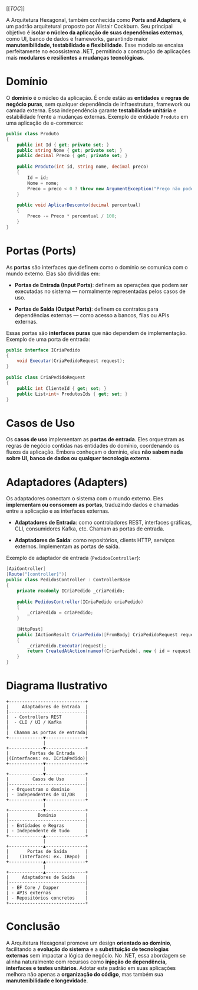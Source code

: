[[_TOC_]]

A Arquitetura Hexagonal, também conhecida como **Ports and Adapters**, é um padrão arquitetural proposto por Alistair Cockburn. Seu principal objetivo é **isolar o núcleo da aplicação de suas dependências externas**, como UI, banco de dados e frameworks, garantindo maior **manutenibilidade, testabilidade e flexibilidade**.
Esse modelo se encaixa perfeitamente no ecossistema .NET, permitindo a construção de aplicações mais **modulares e resilientes a mudanças tecnológicas**.

# Domínio

O **domínio** é o núcleo da aplicação. É onde estão as **entidades** e **regras de negócio puras**, sem qualquer dependência de infraestrutura, framework ou camada externa. Essa independência garante **testabilidade unitária** e estabilidade frente a mudanças externas.
Exemplo de entidade `Produto` em uma aplicação de e-commerce:

```csharp
public class Produto
{
    public int Id { get; private set; }
    public string Nome { get; private set; }
    public decimal Preco { get; private set; }
        
    public Produto(int id, string nome, decimal preco)
    {
        Id = id;
        Nome = nome;
        Preco = preco < 0 ? throw new ArgumentException("Preço não pode ser negativo") : preco;
    }
        
    public void AplicarDesconto(decimal percentual)
    {
        Preco -= Preco * percentual / 100;
    }
}
```

# Portas (Ports)

As **portas** são interfaces que definem como o domínio se comunica com o mundo externo. Elas são divididas em:
*   **Portas de Entrada (Input Ports)**: definem as operações que podem ser executadas no sistema — normalmente representadas pelos casos de uso.
    
*   **Portas de Saída (Output Ports)**: definem os contratos para dependências externas — como acesso a bancos, filas ou APIs externas.
    
Essas portas são **interfaces puras** que não dependem de implementação.
Exemplo de uma porta de entrada:

```csharp
public interface ICriaPedido
{
    void Executar(CriaPedidoRequest request);
}
    
public class CriaPedidoRequest
{
    public int ClienteId { get; set; }
    public List<int> ProdutosIds { get; set; }
}
```

# Casos de Uso

Os **casos de uso** implementam as **portas de entrada**. Eles orquestram as regras de negócio contidas nas entidades do domínio, coordenando os fluxos da aplicação. Embora conheçam o domínio, eles **não sabem nada sobre UI, banco de dados ou qualquer tecnologia externa**.

# Adaptadores (Adapters)

Os adaptadores conectam o sistema com o mundo externo. Eles **implementam ou consomem as portas**, traduzindo dados e chamadas entre a aplicação e as interfaces externas.
*   **Adaptadores de Entrada**: como controladores REST, interfaces gráficas, CLI, consumidores Kafka, etc. Chamam as portas de entrada.
    
*   **Adaptadores de Saída**: como repositórios, clients HTTP, serviços externos. Implementam as portas de saída.
    
Exemplo de adaptador de entrada (`PedidosController`):

```csharp
[ApiController]
[Route("[controller]")]
public class PedidosController : ControllerBase
{
    private readonly ICriaPedido _criaPedido;
    
    public PedidosController(ICriaPedido criaPedido)
    {
        _criaPedido = criaPedido;
    }
    
    [HttpPost]
    public IActionResult CriarPedido([FromBody] CriaPedidoRequest request)
    {
        _criaPedido.Executar(request);
        return CreatedAtAction(nameof(CriarPedido), new { id = request.ClienteId });
    }
}
```

# Diagrama Ilustrativo
```plaintext
+-----------------------------+
|     Adaptadores de Entrada  |
|-----------------------------|
|  - Controllers REST         |
|  - CLI / UI / Kafka         |
|                             |
|  Chamam as portas de entrada|
+-------------▼---------------+
              |
+-------------▼---------------+
|        Portas de Entrada    |
|(Interfaces: ex. ICriaPedido)|
+-------------▼---------------+
              |
+-------------▼---------------+
|         Casos de Uso        |
|-----------------------------|
| - Orquestram o domínio      |
| - Independentes de UI/DB    |
+-------------▼---------------+
              |
+-------------▼---------------+
|           Domínio           |
|-----------------------------|
| - Entidades e Regras        |
| - Independente de tudo      |
+-------------▲---------------+
              |
+-------------▲---------------+
|       Portas de Saída       |
|    (Interfaces: ex. IRepo)  |
+-------------▲---------------+
              |
+-------------▲---------------+
|     Adaptadores de Saída    |
|-----------------------------|
| - EF Core / Dapper          |
| - APIs externas             |
| - Repositórios concretos    |
+-----------------------------+
```

# Conclusão

A Arquitetura Hexagonal promove um design **orientado ao domínio**, facilitando a **evolução do sistema** e a **substituição de tecnologias externas** sem impactar a lógica de negócio. No .NET, essa abordagem se alinha naturalmente com recursos como **injeção de dependência, interfaces e testes unitários**.
Adotar este padrão em suas aplicações melhora não apenas a **organização do código**, mas também sua **manutenibilidade e longevidade**.